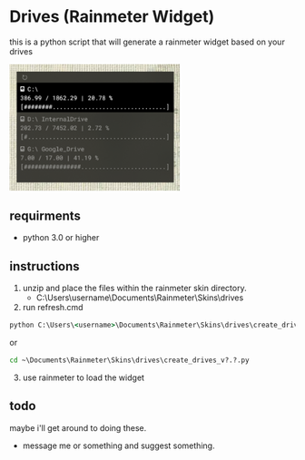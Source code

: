 # Drives (Rainmeter Widget)
this is a python script that will generate a rainmeter widget based on your drives

<img src=".\@Resources\Images\20220618.png" alt="drawing" style="width:300px;"/>

## requirments
* python 3.0 or higher

## instructions
1. unzip and place the files within the rainmeter skin directory.
    * C:\Users\username\Documents\Rainmeter\Skins\drives
2. run refresh.cmd
```cmd
python C:\Users\<username>\Documents\Rainmeter\Skins\drives\create_drives_v?.?.py
```
or 
```cmd
cd ~\Documents\Rainmeter\Skins\drives\create_drives_v?.?.py
```
3. use rainmeter to load the widget


## todo
maybe i'll get around to doing these.

* message me or something and suggest something.
 
 
